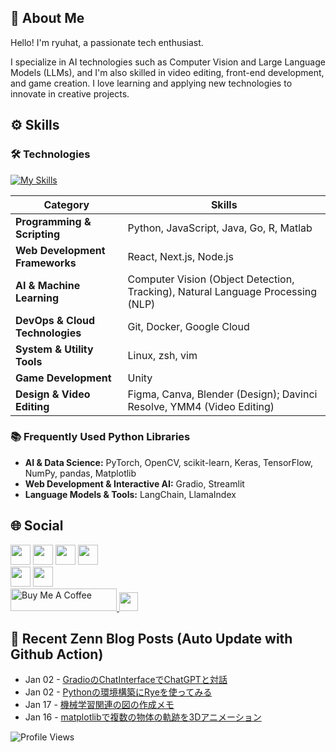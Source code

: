 ## 👤 About Me

Hello! I'm ryuhat, a passionate tech enthusiast.

I specialize in AI technologies such as Computer Vision and Large Language Models (LLMs), and I'm also skilled in video editing, front-end development, and game creation. I love learning and applying new technologies to innovate in creative projects.

## ⚙ Skills

### 🛠 Technologies
[![My Skills](https://skillicons.dev/icons?perline=6&i=python,js,java,go,r,matlab,react,nextjs,nodejs,git,docker,gcp,linux,vim,unity,figma,blender,electron,opencv,raspberrypi,wordpress)](https://skillicons.dev)

| Category                       | Skills                                             |
| ------------------------------ | -------------------------------------------------- |
| **Programming & Scripting**    | Python, JavaScript, Java, Go, R, Matlab         |
| **Web Development Frameworks** | React, Next.js, Node.js                            |
| **AI & Machine Learning**      | Computer Vision (Object Detection, Tracking), Natural Language Processing (NLP) |
| **DevOps & Cloud Technologies**| Git, Docker, Google Cloud                          |
| **System & Utility Tools**     | Linux, zsh, vim                                    |
| **Game Development**           | Unity                                              |
| **Design & Video Editing**     | Figma, Canva, Blender (Design); Davinci Resolve, YMM4 (Video Editing) |


### 📚 Frequently Used Python Libraries

- **AI & Data Science:** PyTorch, OpenCV, scikit-learn, Keras, TensorFlow, NumPy, pandas, Matplotlib
- **Web Development & Interactive AI:** Gradio, Streamlit
- **Language Models & Tools:** LangChain, LlamaIndex

<!--
## 📊 GitHub Stats

- **Languages and Technologies:** Gain insights into my most used languages and tools.
- **GitHub Contributions:** Check out my activity and contributions to the GitHub community.

![Top Languages](https://github-readme-stats.vercel.app/api/top-langs/?username=ryuhat&layout=compact&show_icons=true&theme=tokyonight)
![GitHub Stats](https://github-readme-stats.vercel.app/api?username=ryuhat&theme=tokyonight&show_icons=true&count_private=true)
-->

<!--
## 🏆 Achievements

- **GitHub Streaks:** View my consistent contributions over time.
- **GitHub Trophies:** A showcase of my achievements on GitHub.

![GitHub Streaks](https://github-readme-streak-stats.herokuapp.com/?user=ryuhat&theme=tokyonight)
![GitHub Trophies](https://github-profile-trophy.vercel.app/?username=ryuhat&theme=juicyfresh&column=8)
-->

<!--
## 📈 Activity Graph

![Activity Graph](https://github-readme-activity-graph.cyclic.app/graph?username=ryuhat&theme=xcode)
-->

<!--
[<img src="readme_files/huggingface_mini.svg" alt="huggingface" height=40>](https://huggingface.co)
[<img src="readme_files/python.svg" alt="python" height=40>](https://www.python.org)
[<img src="readme_files/fastapi.svg" alt="fastapi" height=40>](https://fastapi.tiangolo.com)
[<img src="readme_files/encode.svg" alt="encode" height=40>](https://www.encode.io)
[<img src="readme_files/svelte.svg" alt="svelte" height=40>](https://svelte.dev)
[<img src="readme_files/vite.svg" alt="vite" height=40>](https://vitejs.dev)
[<img src="readme_files/pnpm.svg" alt="pnpm" height=40>](https://pnpm.io)
[<img src="readme_files/tailwind.svg" alt="tailwind" height=40>](https://tailwindcss.com)
[<img src="readme_files/storybook.svg" alt="storybook" height=40>](https://storybook.js.org/)
[<img src="readme_files/chromatic.svg" alt="chromatic" height=40>](https://www.chromatic.com/)
-->

## 🌐 Social
[<img src="https://user-images.githubusercontent.com/37477845/94174253-05ab8180-fed0-11ea-8cf6-312bdb610b74.png" width="32px">](https://twitter.com/ryuhats) 
[<img src="https://user-images.githubusercontent.com/37477845/94174258-06dcae80-fed0-11ea-9d11-b6ef832e54a4.png" width="32px">](https://ryuhat.hatenablog.com/) 
[<img src="https://user-images.githubusercontent.com/37477845/94174261-06dcae80-fed0-11ea-99d4-cc66d7a91c31.png" width="32px">](https://qiita.com/ryuhat) 
[<img src="https://user-images.githubusercontent.com/37477845/94174263-07754500-fed0-11ea-8ef3-004bee2cbcc5.jpg" width="32px">](https://zenn.dev/ryuhat)  
[<img src="https://user-images.githubusercontent.com/37477845/94176882-b0716f00-fed3-11ea-8254-dbff72e992e2.png" width="32px">](https://speakerdeck.com/ryuhat) 
[<img src="https://user-images.githubusercontent.com/37477845/102078263-fb08e480-3e4d-11eb-907f-8bdd10d77da4.png" width="32px">](https://www.kaggle.com/ryuhat)
<a href="https://www.buymeacoffee.com/ryuhat" target="_blank"><br><img src="https://cdn.buymeacoffee.com/buttons/default-white.png" alt="Buy Me A Coffee" height="36" width="170" >
[<img src="https://user-images.githubusercontent.com/37477845/120681754-aa0dab00-c4d6-11eb-8b1d-7902d5d8fc5a.png" height="30px">](https://ofuse.me/e4d3eb7c)

## 📝 Recent Zenn Blog Posts (Auto Update with Github Action)
<!-- feed start -->
- Jan 02 - [GradioのChatInterfaceでChatGPTと対話](https://zenn.dev/ryuhat/scraps/790f2b5dab64ac)
- Jan 02 - [Pythonの環境構築にRyeを使ってみる](https://zenn.dev/ryuhat/scraps/5fc713047c7ee4)
- Jan 17 - [機械学習関連の図の作成メモ](https://zenn.dev/ryuhat/articles/13208aa266072a)
- Jan 16 - [matplotlibで複数の物体の軌跡を3Dアニメーション](https://zenn.dev/ryuhat/articles/1c5b9a50bdf669)
<!-- feed end -->

![Profile Views](https://komarev.com/ghpvc/?username=ryuhat&color=lightgrey)
